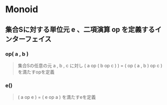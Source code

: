 # Monoid
## 集合Sに対する単位元 e 、二項演算 op を定義するインターフェイス
### op( a , b )
> 集合Sの任意の元 a , b , c に対し ( a op ( b op c ) ) = ( op ( a , b ) op c ) を満たすopを定義
### e()
> ( a op e ) = ( e op a ) を満たすeを定義
